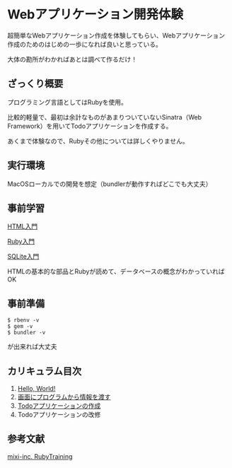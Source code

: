 # Webアプリケーション開発体験
超簡単なWebアプリケーション作成を体験してもらい、Webアプリケーション作成のためのはじめの一歩になれば良いと思っている。

大体の勘所がわかればあとは調べて作るだけ！

## ざっくり概要
プログラミング言語としてはRubyを使用。

比較的軽量で、最初は余計なものがあまりついていないSinatra（Web Framework）を用いてTodoアプリケーションを作成する。
 
あくまで体験なので、Rubyその他については詳しくやりません。

## 実行環境
MacOSローカルでの開発を想定（bundlerが動作すればどこでも大丈夫）

## 事前学習
[HTML入門](http://dotinstall.com/lessons/basic_html_v3)

[Ruby入門](http://dotinstall.com/lessons/basic_ruby_v2)

[SQLite入門](http://dotinstall.com/lessons/basic_sqlite)

HTMLの基本的な部品とRubyが読めて、データベースの概念がわかっていればOK

## 事前準備
```
$ rbenv -v
$ gem -v
$ bundler -v
```
が出来れば大丈夫

## カリキュラム目次
1. [Hello, World!](https://133.208.22.231/newbies/create-web-app/tree/level1/helloworld)
2. [画面にプログラムから情報を渡す](https://133.208.22.231/newbies/create-web-app/tree/level1/useslim)
3. [Todoアプリケーションの作成](https://133.208.22.231/newbies/create-web-app/tree/level2/activerecord)
4. Todoアプリケーションの改修

## 参考文献
[mixi-inc. RubyTraining](https://github.com/mixi-inc/RubyTraining) 
